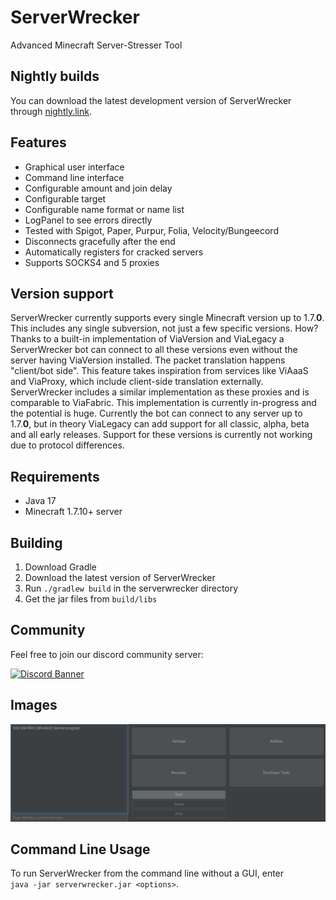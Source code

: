 # ServerWrecker

Advanced Minecraft Server-Stresser Tool

## Nightly builds

You can download the latest development version of ServerWrecker through [nightly.link](https://nightly.link/AlexProgrammerDE/ServerWrecker/workflows/build/main/ServerWrecker.zip).

## Features

* Graphical user interface
* Command line interface
* Configurable amount and join delay
* Configurable target
* Configurable name format or name list
* LogPanel to see errors directly
* Tested with Spigot, Paper, Purpur, Folia, Velocity/Bungeecord
* Disconnects gracefully after the end
* Automatically registers for cracked servers
* Supports SOCKS4 and 5 proxies

## Version support

ServerWrecker currently supports every single Minecraft version up to 1.7.__0__. This includes any single subversion, not just a few specific versions. How? Thanks to a built-in implementation of ViaVersion and ViaLegacy a ServerWrecker bot can connect to all these versions even without the server having ViaVersion installed. The packet translation happens "client/bot side".
This feature takes inspiration from services like ViAaaS and ViaProxy, which include client-side translation externally. ServerWrecker includes a similar implementation as these proxies and is comparable to ViaFabric.
This implementation is currently in-progress and the potential is huge. Currently the bot can connect to any server up to 1.7.__0__, but in theory ViaLegacy can add support for all classic, alpha, beta and all early releases. Support for these versions is currently not working due to protocol differences.

## Requirements

* Java 17
* Minecraft 1.7.10+ server

## Building

1. Download Gradle
2. Download the latest version of ServerWrecker
3. Run `./gradlew build` in the serverwrecker directory
4. Get the jar files from `build/libs`

## Community

Feel free to join our discord community server:

[![Discord Banner](https://discord.com/api/guilds/739784741124833301/widget.png?style=banner2)](https://discord.gg/CDrcxzH)

## Images

![GUI](./assets/img.png)

## Command Line Usage

To run ServerWrecker from the command line without a GUI, enter  
`java -jar serverwrecker.jar <options>`.

